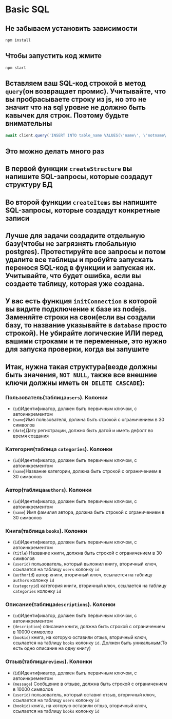 # Basic SQL

## Не забываем установить зависимости

```shell
npm install
```

## Чтобы запустить код жмите

```shell
npm start
```

## Вставляем ваш SQL-код строкой в метод ```query```(он возвращает промис). Учитывайте, что вы пробрасываете строку из js, но это не значит что на sql уровне не должно быть кавычек для строк. Поэтому будьте внимательны

```js
await client.query('INSERT INTO table_name VALUES(\'name\', \'notname\');');
```

## Это можно делать много раз

## В первой функции ```createStructure``` вы напишите SQL-запросы, которые создадут структуру БД

## Во второй функции ```createItems``` вы напишите SQL-запросы, которые создадут конкретные записи

## Лучше для задачи создадите отдельную базу(чтобы не загрязнять глобальную postgres). Протестируйте все запросы и потом удалите все таблицы и пробуйте запускать перенося SQL-код в функции и запуская их. Учитывайте, что будет ошибка, если вы создаете таблицу, которая уже создана.

## У вас есть функция ```initConnection``` в которой вы видите подключение к базе из nodejs. Заменяйте строки на свои(если вы создали базу, то название указывайте в ```database``` просто строкой). Не убирайте логические ИЛИ перед вашими строками и те переменные, это нужно для запуска проверки, когда вы запушите

## Итак, нужна такая структура(везде должны быть значения, ```NOT NULL```, также все внешние ключи должны иметь ```ON DELETE CASCADE```):

### Пользователь(таблица```users```). Колонки

- (```id```)Идентификатор, должен быть первичным ключом, с автоинкрементом
- (```name```)Имя пользователя, должна быть строкой с ограничением в 30 символов
- (```date```)Дату регистрации, должно быть датой и иметь дефолт во время создания

### Категория(таблица ```categories```). Колонки

- (```id```)Идентификатор, должен быть первичным ключом, с автоинкрементом
- (```name```)Название категории, должна быть строкой с ограничением в 30 символов

### Автор(таблица```authors```). Колонки

- (```id```)Идентификатор, должен быть первичным ключом, с автоинкрементом
- (```name```) Имя фамилия автора, должна быть строкой с ограничением в 30 символов

### Книга(таблица ```books```). Колонки

- (```id```)Идентификатор, должен быть первичным ключом, с автоинкрементом
- (```title```) Название книги, должна быть строкой с ограничением в 30 символов
- (```userid```) пользователь, который выложил книгу, вторичный ключ, ссылается на таблицу ```users``` колонку ```id```
- (```authorid```) автор книги, вторичный ключ, ссылается на таблицу ```authors``` колонку ```id```
- (```categoryid```) категория книги, вторичный ключ, ссылается на таблицу ```categories``` колонку ```id```

### Описание(таблица```descriptions```). Колонки

- (```id```)Идентификатор, должен быть первичным ключом, с автоинкрементом
- (```description```) описание книги, должна быть строкой с ограничением в 10000 символов
- (```bookid```) книга, на которую оставили отзыв, вторичный ключ, ссылается на таблицу ```books``` колонку ```id```.
  Должен быть уникальным(То есть одно описание на одну книгу)

### Отзыв(таблица```reviews```). Колонки

- (```id```)Идентификатор, должен быть первичным ключом, с автоинкрементом
- (```message```) Сообщение в отзыве, должна быть строкой с ограничением в 10000 символов
- (```userid```) пользователь, который оставил отзыв, вторичный ключ, ссылается на таблицу ```users``` колонку ```id```
- (```bookid```) книга, на которую оставили отзыв, вторичный ключ, ссылается на таблицу ```books``` колонку ```id```


